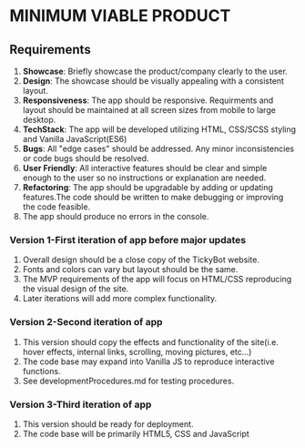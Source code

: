 
# MINIMUM VIABLE PRODUCT

## Requirements

1. **Showcase**: Briefly showcase the product/company clearly to the user.
2. **Design**: The showcase should be visually appealing with a consistent layout.
3. **Responsiveness**: The app should be responsive. Requirments and layout should be
   maintained at all screen sizes from mobile to large desktop.
4. **TechStack**: The app will be developed utilizing HTML, CSS/SCSS styling and Vanilla JavaScript(ES6)
5. **Bugs**: All "edge cases" should be addressed. Any minor inconsistencies or code bugs should be resolved.
6. **User Friendly**: All interactive features should be clear and simple enough to the user so no instructions or explanation are needed.
7. **Refactoring**: The app should be upgradable by adding or updating features.The code should be written to make debugging or improving the code feasible.
8. The app should produce no errors in the console.

### Version 1-First iteration of app before major updates

1. Overall design should be a close copy of the TickyBot website.
2. Fonts and colors can vary but layout should be the same.
3. The MVP requirements of the app will focus on HTML/CSS reproducing the visual design of the site.
4. Later iterations will add more complex functionality.

### Version 2-Second iteration of app

1. This version should copy the effects and functionality of the site(i.e. hover effects, internal links, scrolling, moving pictures, etc...)
2. The code base may expand into Vanilla JS to reproduce interactive functions.
3. See developmentProcedures.md for testing procedures.

### Version 3-Third iteration of app

1. This version should be ready for deployment.
2. The code base will be primarily HTML5, CSS and JavaScript
